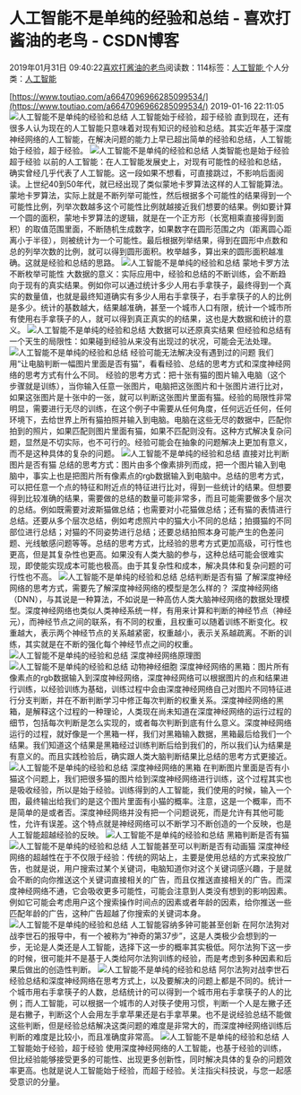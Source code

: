 
# 人工智能不是单纯的经验和总结 - 喜欢打酱油的老鸟 - CSDN博客


2019年01月31日 09:40:22[喜欢打酱油的老鸟](https://me.csdn.net/weixin_42137700)阅读数：114标签：[人工智能																](https://so.csdn.net/so/search/s.do?q=人工智能&t=blog)个人分类：[人工智能																](https://blog.csdn.net/weixin_42137700/article/category/7820233)


[https://www.toutiao.com/a6647096966285099534/](https://www.toutiao.com/a6647096966285099534/)
2019-01-16 22:11:05
![人工智能不是单纯的经验和总结](http://p9.pstatp.com/large/pgc-image/8f0e2838541b417ba62a5bac69494f31)
人工智能始于经验，超于经验
直到现在，还有很多人认为现在的人工智能只意味着对现有知识的经验和总结。其实近年基于深度神经网络的人工智能，在解决问题的能力上早已超出简单的经验和总结，人工智能始于经验，超于经验。
![人工智能不是单纯的经验和总结](http://p1.pstatp.com/large/pgc-image/5fbb2664f09b4bbaba1de283b292a0af)
人类智能也是始于经验超于经验
以前的人工智能：在人工智能发展史上，对现有可能性的经验和总结，确实曾经几乎代表了人工智能。这一段如果不想看，可直接跳过，不影响后面阅读。上世纪40到50年代，就已经出现了类似蒙地卡罗算法这样的人工智能算法。蒙地卡罗算法，实际上就是不断列举可能性，然后根据多个可能性的结果得到一个可能性比例，列举次数越多这个可能性比例就越接近我们想要的结果。例如要计算一个圆的面积，蒙地卡罗算法的逻辑，就是在一个正方形（长宽相乘直接得到面积）的取值范围里面，不断随机生成数字，如果数字在圆形范围之内（距离圆心距离小于半径），则被统计为一个可能性。最后根据列举结果，得到在圆形中点数和总的列举次数的比例，就可以得到圆形面积。枚举越多，算出来的圆形面积越准确。这就是经验和总结的思路。
![人工智能不是单纯的经验和总结](http://p1.pstatp.com/large/pgc-image/ce48d5fbf1064d3f9857fda1dd43fd2a)
蒙地卡罗方法不断枚举可能性
大数据的意义：实际应用中，经验和总结的不断训练，会不断趋向于现有的真实结果。例如你可以通过统计多少人用右手拿筷子，最终得到一个真实的数量值，也就是最终知道确实有多少人用右手拿筷子，右手拿筷子的人的比例是多少。统计的基数越大，结果越准确，甚至一个城市人口有限，统计一个城市所有使用右手拿筷子的人，就可以得到真正真实的的结果，这也是大数据和统计的意义。
![人工智能不是单纯的经验和总结](http://p1.pstatp.com/large/pgc-image/11b36c8b0f7f4163a3e226576e8d135b)
大数据可以还原真实结果
但经验和总结有一个天生的局限性：如果碰到经验从来没有出现过的状况，可能会无法处理。
![人工智能不是单纯的经验和总结](http://p3.pstatp.com/large/pgc-image/42acbc2c13784836aa5a0b8f82e9d13a)
经验可能无法解决没有遇到过的问题
我们用“让电脑判断一幅图片里面是否有猫”，看看经验、总结的思考方式和深度神经网络的思考方式有什么不同。
经验的思考方式：把十张有猫的图片输入电脑（这个步骤就是训练），当你输入任意一张图片，电脑把这张图片和十张图片进行比对，如果这张图片是十张中的一张，就可以判断这张图片里面有猫。经验的局限性非常明显，需要进行无尽的训练，在这个例子中需要从任何角度，任何远近任何，任何环境下，去给世界上所有猫拍照并输入到电脑。电脑在这些无尽的数据中，匹配你拍到的照片，如果匹配则图片里面有猫，如果不匹配则没有。这种方式解决复杂问题，显然是不切实际，也不可行的。经验可能会在抽象的问题解决上更加有意义，而不是这种具体的复杂的问题。
![人工智能不是单纯的经验和总结](http://p1.pstatp.com/large/pgc-image/9109b0d7fa044347a8b60fd210efc3a1)
直接对比判断图片是否有猫
总结的思考方式：图片由多个像素排列而成，把一个图片输入到电脑中，事实上也是把图片所有像素点的rgb数据输入到电脑中。总结的思考方式，可以把任意一个点的特征和附近点的特征进行比对，得到一些统计的结果。但想要得到比较准确的结果，需要做的总结的数量可能非常多，而且可能需要做多个层次的总结。例如既需要对波斯猫做总结；也需要对小花猫做总结；还有猫的表情进行总结。还要从多个层次总结，例如考虑照片中的猫大小不同的总结；拍摄猫的不同部位进行总结；对猫的不同姿势进行总结；还要总结拍照本身可能产生的色差问题、光线敏感问题等等。总结的思考方式，比经验的思考方式更加高级，可行性也更高，但是其复杂性也更高。如果没有人类大脑的参与，这种总结可能会很难实现，即使能实现成本可能也极高。由于其复杂性和成本，解决具体和复杂问题的可行性也不高。
![人工智能不是单纯的经验和总结](http://p1.pstatp.com/large/pgc-image/a136500f804a4cec92bbef71f0492fe7)
总结判断是否有猫
了解深度神经网络的思考方式，需要先了解深度神经网络的模型是怎么样的？
深度神经网络（DNN），与其说是一种算法，不如说是一种高仿人类大脑神经网络的数据处理模型。深度神经网络也类似人类神经系统一样，有用来计算和判断的神经节点（神经元），而神经节点之间的联系，有不同的权重，且权重可以随着训练不断变化。权重越大，表示两个神经节点的关系越紧密，权重越小，表示关系越疏离。不断的训练，其实就是在不断的强化每个神经节点之间的权重。
![人工智能不是单纯的经验和总结](http://p9.pstatp.com/large/pgc-image/bfa2f07dc8b8409db202927673ce782b)
深度神经网络原理图
![人工智能不是单纯的经验和总结](http://p1.pstatp.com/large/pgc-image/72ea467ad2b34606a92798891019766c)
动物神经细胞
深度神经网络的黑箱：图片所有像素点的rgb数据输入到深度神经网络，深度神经网络可以根据图片的点和结果进行训练，以经验训练为基础，训练过程中会由深度神经网络自己对图片不同特征进行分支判断，并在不断判断学习中修正每次判断的权重关系。深度神经网络的黑箱，是解释这个过程的一种理论，人类现在尚未知道在深度神经网络的运行过程的细节，包括每次判断是怎么实现的，或者每次判断到底有什么意义。深度神经网络运行的过程，就好像是一个黑箱一样，我们对黑箱输入数据，黑箱最后给我们一个结果。我们知道这个结果是黑箱经过训练判断后给到我们的，所以我们认为结果是有意义的。而且实践检验后，确实跟人类大脑判断结果比总结的思考方式更接近。
![人工智能不是单纯的经验和总结](http://p1.pstatp.com/large/pgc-image/768061d951bf434191639a8702a77362)
深度神经网络的黑箱
在判断图片里面是否有小猫这个问题上，我们把很多猫的图片给到深度神经网络进行训练，这个过程其实也是吸收经验，所以是始于经验。训练得到的人工智能，我们使用的时候，输入一个图，最终输出给我们的是这个图片里面有小猫的概率。注意，这是一个概率，而不是简单的是或者否。深度神经网络并没有把一个问题说死，而是允许有其他可能性，允许有误差。这个特点就是神经网络可以不断学习不断创造的一个反映，也是人工智能超越经验的反映。
![人工智能不是单纯的经验和总结](http://p1.pstatp.com/large/pgc-image/6bd79705640c488693d740dca8b15d38)
黑箱判断是否有猫
![人工智能不是单纯的经验和总结](http://p3.pstatp.com/large/pgc-image/8b1d075a7f124232a55c7f15a37383ea)
人工智能甚至可以判断是否有动画猫
深度神经网络的超越性在于不仅限于经验：传统的网站上，主要是使用总结的方式来投放广告，也就是说，用户搜索过某个关键词，电脑知道你对这个关键词感兴趣，于是就会不断的向你推送这个关键词直接相关的广告，而且仅推送直接相关的广告。而深度神经网络不通，它会吸收更多可能性，可能会注意到人类没有想到的影响因素。例如它可能会考虑用户这个搜索操作时间点的因素或者年龄的因素，给你推送一些匹配年龄的广告，这种广告超越了你搜索的关键词本身。
![人工智能不是单纯的经验和总结](http://p3.pstatp.com/large/pgc-image/31409fd7892b4b9887661e4a09bb1720)
人工智能容纳多钟可能甚至创新
在阿尔法狗对战李世石的报导中，有一个被称为“神奇的第37步”，这是人类极少会想到的一步，无论是人类还是人工智能，选择下这一步的概率其实极低。阿尔法狗下这一步的时候，很可能并不是基于人类给阿尔法狗训练的经验，而是考虑到多种因素和后果后做出的创造性判断。
![人工智能不是单纯的经验和总结](http://p3.pstatp.com/large/pgc-image/b09914ee13004b31b0e62be409ecb1e5)
阿尔法狗对战李世石
经验总结和深度神经网络在思考方式上，以及要解决的问题上都是不同的。统计一个城市用右手拿筷子的人数，总结统计的可以得到一个城市用右手拿筷子的人的比例；而人工智能，可以根据一个城市的人对筷子使用习惯，判断一个人是左撇子还是右撇子，判断这个人会用左手拿苹果还是右手拿苹果。也不是说经验总结不能做这些判断，但是经验总结解决这类问题的难度是非常大的，而深度神经网络训练后判断的难度是比较小，而且准确度非常高。
![人工智能不是单纯的经验和总结](http://p9.pstatp.com/large/pgc-image/b10c71d8bd1a42e9a2287989ff57ea4d)
人工智能始于经验，超于经验
使用深度神经网络的人工智能，也基于经验的训练，但比经验能够接受更多的可能性、出现更多创新性，同时解决具体的复杂的问题效率更高。也就是说人工智能始于经验，而超于经验。关注指尖科技说，与您一起感受意识的分量。

